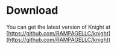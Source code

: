 # Download

You can get the latest version of Knight at [https://github.com/RAMPAGELLC/knight](https://github.com/RAMPAGELLC/knight)
